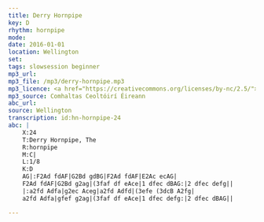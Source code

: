 ```yaml
---
title: Derry Hornpipe
key: D
rhythm: hornpipe
mode:
date: 2016-01-01
location: Wellington
set:
tags: slowsession beginner 
mp3_url:
mp3_file: /mp3/derry-hornpipe.mp3
mp3_licence: <a href="https://creativecommons.org/licenses/by-nc/2.5/">CC-BY-NC-2.5</a>
mp3_source: Comhaltas Ceoltóirí Éireann
abc_url:
source: Wellington
transcription: id:hn-hornpipe-24
abc: |
    X:24
    T:Derry Hornpipe, The
    R:hornpipe
    M:C|
    L:1/8
    K:D
    AG|:F2Ad fdAF|G2Bd gdBG|F2Ad fdAF|E2Ac ecAG|
    F2Ad fdAF|G2Bd g2ag|(3faf df eAce|1 dfec dBAG:|2 dfec defg||
    |:a2fd Adfa|g2ec Aceg|a2fd Adfd|(3efe (3dcB A2fg|
    a2fd Adfa|gfef g2ag|(3faf df eAce|1 dfec defg:|2 dfec dBAG||

---
```

